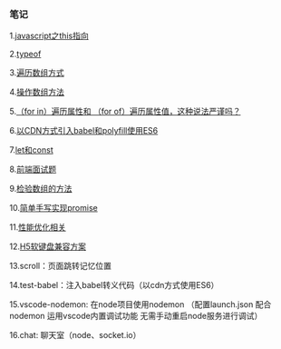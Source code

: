### 笔记
1.[javascript之this指向](https://github.com/gottayan/note/issues/1)

2.[typeof](https://github.com/gottayan/note/issues/2)

3.[遍历数组方式](https://github.com/gottayan/note/issues/3)

4.[操作数组方法](https://github.com/gottayan/note/issues/4)

5.[（for in）遍历属性和 （for of）遍历属性值，这种说法严谨吗？](https://github.com/gottayan/note/issues/5)

6.[以CDN方式引入babel和polyfill使用ES6](https://github.com/gottayan/note/issues/6)

7.[let和const](https://github.com/gottayan/note/issues/7)

8.[前端面试题](https://github.com/gottayan/note/issues/8)

9.[检验数组的方法](https://github.com/gottayan/note/issues/9)

10.[简单手写实现promise](https://github.com/gottayan/note/issues/10)

11.[性能优化相关](https://github.com/gottayan/note/issues/11)

12.[H5软键盘兼容方案](https://mp.weixin.qq.com/s/ZoKhaFwCzXktveH8a5lhzA)

13.scroll：页面跳转记忆位置

14.test-babel：注入babel转义代码（以cdn方式使用ES6）

15.vscode-nodemon: 在node项目使用nodemon
   （配置launch.json 配合nodemon 运用vscode内置调试功能 无需手动重启node服务进行调试）
   
16.chat: 聊天室（node、socket.io）
